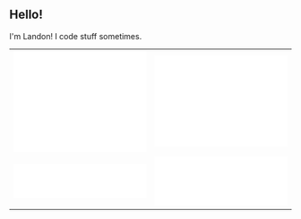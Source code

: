 ## Hello!

I'm Landon! I code stuff sometimes.

<table>
  <tr>
    <td><img src="/metrics/metrics.base.svg" alt="🗃️ Base content"></td>
    <td><img src="/metrics/metrics.isocalendar.svg" alt="📅 Isometric commit calendar"></td>
  </tr>
  <tr>
    <td><img src="/metrics/metrics.languages.svg" alt="🈷️ Languages activity"></td>
    <td><img src="/metrics/metrics.stargazers.svg" alt="✨ Stargazers"></td>
  </tr>
</table>